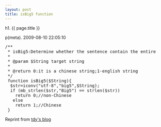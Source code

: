 ```yaml
---
layout: post
title: isBig5 function
---
```


h1. {{ page.title }} 

p(meta). 2009-08-10 22:05:10

<pre name='code' class='php'>
/**
 * isBig5:Determine whether the sentence contain the entire phrase in Chinese (The mixture of Chinese and English is not the scope of this deal)
 *
 * @param $String target string
 *
 * @return 0:it is a chinese string;1-english string
 */
 function isBig5($String){
  $str=iconv("utf-8","big5",$String);
  if (mb_strlen($str,"Big5") == strlen($str))
    return 0;//non-Chinese
   else
    return 1;//Chinese
 }
</pre>
Reprint from <a href="http://tdy.erufa.com/Blog/?p=32">tdy's blog</a>